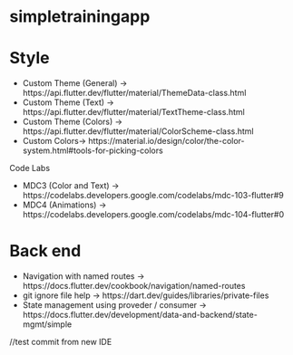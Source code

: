 # simpletrainingapp
<h1>Style</h1>
<ul>
<li>Custom Theme (General) -> https://api.flutter.dev/flutter/material/ThemeData-class.html
<li>Custom Theme (Text) -> https://api.flutter.dev/flutter/material/TextTheme-class.html
<li>Custom Theme (Colors) -> https://api.flutter.dev/flutter/material/ColorScheme-class.html
<li>Custom Colors-> https://material.io/design/color/the-color-system.html#tools-for-picking-colors
</ul>
Code Labs
<ul>
<li>MDC3 (Color and Text) -> https://codelabs.developers.google.com/codelabs/mdc-103-flutter#9
<li>MDC4 (Animations) -> https://codelabs.developers.google.com/codelabs/mdc-104-flutter#0
</ul>


<h1>Back end</h1>
<ul>
<li>Navigation with named routes -> https://docs.flutter.dev/cookbook/navigation/named-routes
<li>git ignore file help -> https://dart.dev/guides/libraries/private-files
<li>State management using proveder / consumer -> https://docs.flutter.dev/development/data-and-backend/state-mgmt/simple
</ul>


//test commit from new IDE